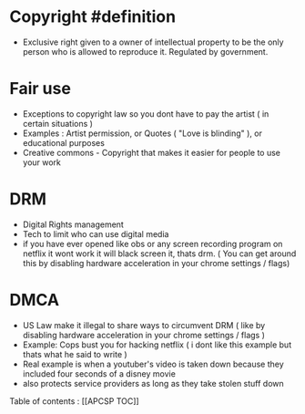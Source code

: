 # Copyright #definition
* Exclusive right given to a owner of intellectual property to be the only person who is allowed to reproduce it. Regulated by government.

# Fair use
* Exceptions to copyright law so you dont have to pay the artist ( in certain situations )
* Examples : Artist permission, or Quotes ( "Love is blinding" ), or educational purposes
* Creative commons - Copyright that makes it easier for people to use your work

# DRM
* Digital Rights management
* Tech to limit who can use digital media
* if you have ever opened like obs or any screen recording program on netflix it wont work it will black screen it, thats drm. ( You can get around this by disabling hardware acceleration in your chrome settings / flags)

# DMCA
* US Law make it illegal to share ways to circumvent DRM ( like by disabling hardware acceleration in your chrome settings / flags )
* Example: Cops bust you for hacking netflix ( i dont  like this example but thats what he said to write )
* Real example is when a youtuber's video is taken down because they included four seconds of a disney movie
* also protects service providers as long as they take stolen stuff down 



Table of contents : [[APCSP TOC]]
